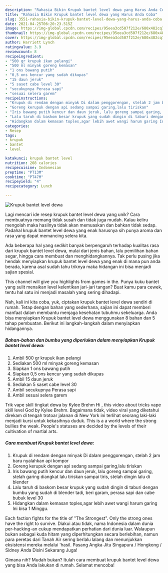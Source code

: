 ```yaml
---
description: "Rahasia Bikin Krupuk bantet level dewa yang Harus Anda Coba"
title: "Rahasia Bikin Krupuk bantet level dewa yang Harus Anda Coba"
slug: 3551-rahasia-bikin-krupuk-bantet-level-dewa-yang-harus-anda-coba
date: 2021-04-25T06:20:23.515Z
image: https://img-global.cpcdn.com/recipes/95eea3cd507f212e/680x482cq70/krupuk-bantet-level-dewa-foto-resep-utama.jpg
thumbnail: https://img-global.cpcdn.com/recipes/95eea3cd507f212e/680x482cq70/krupuk-bantet-level-dewa-foto-resep-utama.jpg
cover: https://img-global.cpcdn.com/recipes/95eea3cd507f212e/680x482cq70/krupuk-bantet-level-dewa-foto-resep-utama.jpg
author: Harriett Lynch
ratingvalue: 3.9
reviewcount: 8
recipeingredient:
- "500 gr krupuk ikan pelangi"
- "500 ml minyak goreng kemasan"
- "1 ons bawang putih"
- "0,5 ons kencur yang sudah dikupas"
- "15 daun jeruk"
- "5 saset cabe level 30"
- "secukupnya Perasa sapi"
- "sesuai selera garem"
recipeinstructions:
- "Krupuk di rendam dengan minyak Di dalam penggorengan, stelah 2 jam baru nyalahkan api kompor"
- "Goreng kerupuk dengan api sedang sampai garing,lalu tiriskan"
- "Iris bawang putih kencur dan daun jeruk, lalu goreng sampai garing, stelah garing diangkat lalu tiriskan sampai tiris, stelah dingin lalu di blender"
- "Lalu taruh di baskom besar krupuk yang sudah dingin di taburi dengan bumbu yang sudah di blender tadi, beri garam, perasa sapi dan cabe bubuk level 30"
- "Hidangkan dalam kemasan toples,agar lebih awet wangi harum garing Ini bisa 1 Minggu."
categories:
- Resep
tags:
- krupuk
- bantet
- level

katakunci: krupuk bantet level 
nutrition: 208 calories
recipecuisine: Indonesian
preptime: "PT13M"
cooktime: "PT47M"
recipeyield: "4"
recipecategory: Lunch

---
```



![Krupuk bantet level dewa](https://img-global.cpcdn.com/recipes/95eea3cd507f212e/680x482cq70/krupuk-bantet-level-dewa-foto-resep-utama.jpg)

Lagi mencari ide resep krupuk bantet level dewa yang unik? Cara membuatnya memang tidak susah dan tidak juga mudah. Kalau keliru mengolah maka hasilnya tidak akan memuaskan dan bahkan tidak sedap. Padahal krupuk bantet level dewa yang enak harusnya sih punya aroma dan rasa yang dapat memancing selera kita.

Ada beberapa hal yang sedikit banyak berpengaruh terhadap kualitas rasa dari krupuk bantet level dewa, mulai dari jenis bahan, lalu pemilihan bahan segar, hingga cara membuat dan menghidangkannya. Tak perlu pusing jika hendak menyiapkan krupuk bantet level dewa yang enak di mana pun anda berada, karena asal sudah tahu triknya maka hidangan ini bisa menjadi sajian spesial.

This channel will give you highlights from games in the. Punya kuku bantet yang sulit menaikan level kelentikan jari-jari tangan? Buat kamu para cewek, tentu hal satu ini menjadi masalah yang sering dihadapi.


Nah, kali ini kita coba, yuk, ciptakan krupuk bantet level dewa sendiri di rumah. Tetap dengan bahan yang sederhana, sajian ini dapat memberi manfaat dalam membantu menjaga kesehatan tubuhmu sekeluarga. Anda bisa menyiapkan Krupuk bantet level dewa menggunakan 8 bahan dan 5 tahap pembuatan. Berikut ini langkah-langkah dalam menyiapkan hidangannya.

<!--inarticleads1-->

##### Bahan-bahan dan bumbu yang diperlukan dalam menyiapkan Krupuk bantet level dewa:

1. Ambil 500 gr krupuk ikan pelangi
1. Sediakan 500 ml minyak goreng kemasan
1. Siapkan 1 ons bawang putih
1. Siapkan 0,5 ons kencur yang sudah dikupas
1. Ambil 15 daun jeruk
1. Sediakan 5 saset cabe level 30
1. Ambil secukupnya Perasa sapi
1. Ambil sesuai selera garem


Trik vape skill tingkat dewa by Kylee Brehm Hi , this video about tricks vape skill level God by Kylee Brehm. Bagaimana tidak, video viral yang diketahui direkam di tengah trotoar jalanan di New York ini terlihat seorang laki-laki menjadi kursi untuk kekasihnya duduk. This is a a world where the strong bullies the weak. People&#39;s statuses are decided by the levels of their cultivation of martial arts. 

<!--inarticleads2-->

##### Cara membuat Krupuk bantet level dewa:

1. Krupuk di rendam dengan minyak Di dalam penggorengan, stelah 2 jam baru nyalahkan api kompor
1. Goreng kerupuk dengan api sedang sampai garing,lalu tiriskan
1. Iris bawang putih kencur dan daun jeruk, lalu goreng sampai garing, stelah garing diangkat lalu tiriskan sampai tiris, stelah dingin lalu di blender
1. Lalu taruh di baskom besar krupuk yang sudah dingin di taburi dengan bumbu yang sudah di blender tadi, beri garam, perasa sapi dan cabe bubuk level 30
1. Hidangkan dalam kemasan toples,agar lebih awet wangi harum garing Ini bisa 1 Minggu.


Each faction fights for the title of &#34;The Strongest&#34;. Only the strong ones have the right to survive. Diakui atau tidak, nama Indonesia dalam dunia per-hacking-an cukup mendapatkan perhatian dari dunia luar. Walaupun bukan sebagai kuda hitam yang diperhitungkan secara berlebihan, namun para peretas dari Tanah Air sering berlalu lalang dan menunjukkan eksistensi mereka melalui &#39;hasil. Pasang Angka Jitu Singapura / Hongkong / Sidney Anda Disini Sekarang Juga! 

Gimana nih? Mudah bukan? Itulah cara membuat krupuk bantet level dewa yang bisa Anda lakukan di rumah. Selamat mencoba!
